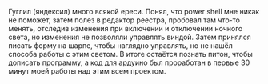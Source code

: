 Гуглил (яндексил) много всякой ереси. Понял, что power shell мне никак не поможет, затем полез в редактор реестра, пробовал там что-то менять, отследив изменения при включении и отключении ночного света, но изменения не позволяли управлять виндой. Затем принялся писать форму на шарпе, чтобы наглядно управлять, но не нашёл способа работы с этим светом. В итоге остаётся познать питон, чтобы дописать программу, а код для ардуино был проработан в первые 30 минут моей работы над этим всем проектом.
